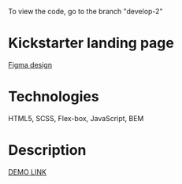 
To view the code, go to the branch "develop-2"

# Kickstarter landing page

[Figma design](https://www.figma.com/file/Ujp7bCFuvuJlkn8TSbQPSZ/%E2%84%9611-(kickstarter)?node-id=0%3A1)

# Technologies

HTML5, SCSS, Flex-box, JavaScript, BEM

# Description

[DEMO LINK](https://cheytac200.github.io/Kickstarter/)

